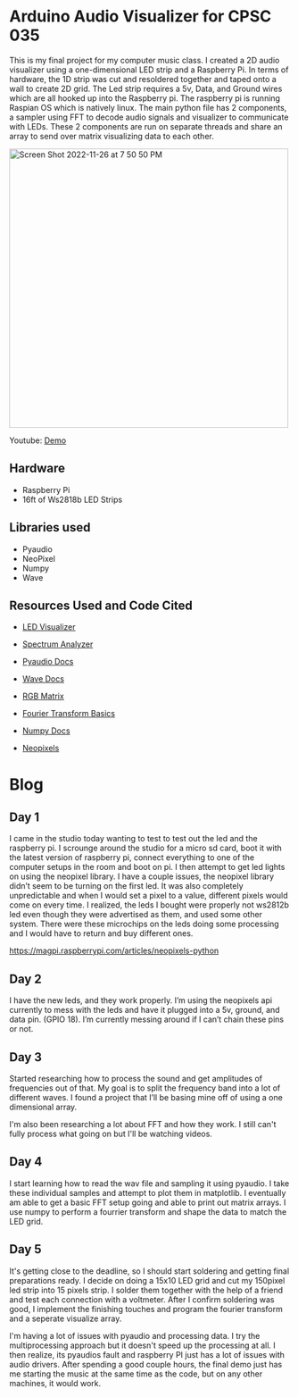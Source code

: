 # Arduino Audio Visualizer for CPSC 035
This is my final project for my computer music class. I created a 2D audio visualizer using a one-dimensional LED strip and a Raspberry Pi. In terms of hardware, the 1D strip was cut and resoldered together and taped onto a wall to create 2D grid. The Led strip requires a 5v, Data, and Ground wires which are all hooked up into the Raspberry pi. The raspberry pi is running Raspian OS which is natively linux. The main python file has 2 components, a sampler using FFT to decode audio signals and visualizer to communicate with LEDs. These 2 components are run on separate threads and share an array to send over matrix visualizing data to each other.

<img width="500" alt="Screen Shot 2022-11-26 at 7 50 50 PM" src="https://user-images.githubusercontent.com/48422383/204114689-6658ca99-d0d9-4b83-8c38-97ec3cad8c16.png">

Youtube: [Demo](https://youtu.be/MOrqWxEMewM)

## Hardware

- Raspberry Pi
- 16ft of Ws2818b LED Strips

## Libraries used

- Pyaudio
- NeoPixel
- Numpy
- Wave

## Resources Used and Code Cited

- [LED Visualizer](https://www.youtube.com/watch?v=aQKX3mrDFoY&t=505s)

- [Spectrum Analyzer](https://www.youtube.com/watch?v=aQKX3mrDFoY&t=505s)

- [Pyaudio Docs](https://people.csail.mit.edu/hubert/pyaudio/docs/)

- [Wave Docs](https://docs.python.org/3/library/wave.html)

- [RGB Matrix](https://www.hackster.io/gatoninja236/raspberry-pi-audio-spectrum-display-1791fa)

- [Fourier Transform Basics](https://towardsdatascience.com/fourier-transform-everybody-does-it-f763c60f598e)

- [Numpy Docs](https://numpy.org/doc/stable/index.html)

- [Neopixels](https://learn.adafruit.com/neopixels-on-raspberry-pi/python-usage)

# Blog
## Day 1

I came in the studio today wanting to test to test out the led and the raspberry pi. I scrounge around the studio for a micro sd card, boot it with the latest version of raspberry pi, connect everything to one of the computer setups in the room and boot on pi.
I then attempt to get led lights on using the neopixel library.
I have a couple issues, the neopixel library didn’t seem to be turning on the first led.
It was also completely unpredictable and when I would set a pixel to a value, different pixels would come on every time.
I realized, the leds I bought were properly not ws2812b led even though they were advertised as them, and used some other system.
There were these microchips on the leds doing some processing and I would have to return and buy different ones.

https://magpi.raspberrypi.com/articles/neopixels-python

## Day 2

I have the new leds, and they work properly. I’m using the neopixels api currently to mess with the leds and have it plugged into a 5v, ground, and data pin. (GPIO 18).
I’m currently messing around if I can’t chain these pins or not.

## Day 3

Started researching how to process the sound and get amplitudes of frequencies out of that.
My goal is to split the frequency band into a lot of different waves.
I found a project that I’ll be basing mine off of using a one dimensional array.

I'm also been researching a lot about FFT and how they work.
I still can't fully process what going on but I'll be watching videos.

## Day 4

I start learning how to read the wav file and sampling it using pyaudio. I take these individual samples and attempt to plot them in matplotlib.
I eventually am able to get a basic FFT setup going and able to print out matrix arrays.
I use numpy to perform a fourrier transform and shape the data to match the LED grid.

## Day 5

It's getting close to the deadline, so I should start soldering and getting final preparations ready.
I decide on doing a 15x10 LED grid and cut my 150pixel led strip into 15 pixels strip. I solder them together
with the help of a friend and test each connection with a voltmeter. After I confirm soldering was good,
I implement the finishing touches and program the fourier transform and a seperate visualize array.

I'm having a lot of issues with pyaudio and processing data. I try the multiprocessing approach but it doesn't speed up the processing at all. I then realize, its pyaudios fault and raspberry PI just has a lot of issues with audio drivers. After spending a good couple hours, the final demo just has me starting the music at the same time as the code, but on any other machines, it would work.

